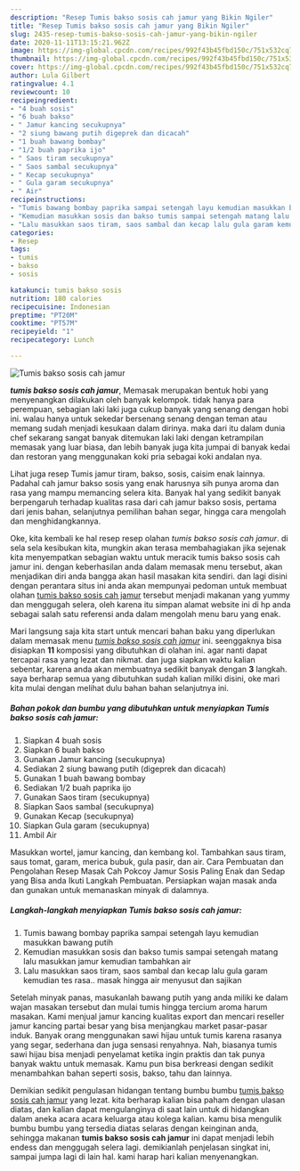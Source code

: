```yaml
---
description: "Resep Tumis bakso sosis cah jamur yang Bikin Ngiler"
title: "Resep Tumis bakso sosis cah jamur yang Bikin Ngiler"
slug: 2435-resep-tumis-bakso-sosis-cah-jamur-yang-bikin-ngiler
date: 2020-11-11T13:15:21.962Z
image: https://img-global.cpcdn.com/recipes/992f43b45fbd150c/751x532cq70/tumis-bakso-sosis-cah-jamur-foto-resep-utama.jpg
thumbnail: https://img-global.cpcdn.com/recipes/992f43b45fbd150c/751x532cq70/tumis-bakso-sosis-cah-jamur-foto-resep-utama.jpg
cover: https://img-global.cpcdn.com/recipes/992f43b45fbd150c/751x532cq70/tumis-bakso-sosis-cah-jamur-foto-resep-utama.jpg
author: Lula Gilbert
ratingvalue: 4.1
reviewcount: 10
recipeingredient:
- "4 buah sosis"
- "6 buah bakso"
- " Jamur kancing secukupnya"
- "2 siung bawang putih digeprek dan dicacah"
- "1 buah bawang bombay"
- "1/2 buah paprika ijo"
- " Saos tiram secukupnya"
- " Saos sambal secukupnya"
- " Kecap secukupnya"
- " Gula garam secukupnya"
- " Air"
recipeinstructions:
- "Tumis bawang bombay paprika sampai setengah layu kemudian masukkan bawang putih"
- "Kemudian masukkan sosis dan bakso tumis sampai setengah matang lalu masukkan jamur kemudian tambahkan air"
- "Lalu masukkan saos tiram, saos sambal dan kecap lalu gula garam kemudian tes rasa.. masak hingga air menyusut dan sajikan"
categories:
- Resep
tags:
- tumis
- bakso
- sosis

katakunci: tumis bakso sosis 
nutrition: 180 calories
recipecuisine: Indonesian
preptime: "PT20M"
cooktime: "PT57M"
recipeyield: "1"
recipecategory: Lunch

---
```



![Tumis bakso sosis cah jamur](https://img-global.cpcdn.com/recipes/992f43b45fbd150c/751x532cq70/tumis-bakso-sosis-cah-jamur-foto-resep-utama.jpg)

<b><i>tumis bakso sosis cah jamur</i></b>, Memasak merupakan bentuk hobi yang menyenangkan dilakukan oleh banyak kelompok. tidak hanya para perempuan, sebagian laki laki juga cukup banyak yang senang dengan hobi ini. walau hanya untuk sekedar bersenang senang dengan teman atau memang sudah menjadi kesukaan dalam dirinya. maka dari itu dalam dunia chef sekarang sangat banyak ditemukan laki laki dengan ketrampilan memasak yang luar biasa, dan lebih banyak juga kita jumpai di banyak kedai dan restoran yang menggunakan koki pria sebagai koki andalan nya.

Lihat juga resep Tumis jamur tiram, bakso, sosis, caisim enak lainnya. Padahal cah jamur bakso sosis yang enak harusnya sih punya aroma dan rasa yang mampu memancing selera kita. Banyak hal yang sedikit banyak berpengaruh terhadap kualitas rasa dari cah jamur bakso sosis, pertama dari jenis bahan, selanjutnya pemilihan bahan segar, hingga cara mengolah dan menghidangkannya.

Oke, kita kembali ke hal resep resep olahan <i>tumis bakso sosis cah jamur</i>. di sela sela kesibukan kita, mungkin akan terasa membahagiakan jika sejenak kita menyempatkan sebagian waktu untuk meracik tumis bakso sosis cah jamur ini. dengan keberhasilan anda dalam memasak menu tersebut, akan menjadikan diri anda bangga akan hasil masakan kita sendiri. dan lagi disini dengan perantara situs ini anda akan mempunyai pedoman untuk membuat olahan <u>tumis bakso sosis cah jamur</u> tersebut menjadi makanan yang yummy dan menggugah selera, oleh karena itu simpan alamat website ini di hp anda sebagai salah satu referensi anda dalam mengolah menu baru yang enak.


Mari langsung saja kita start untuk mencari bahan baku yang diperlukan dalam memasak menu <u><i>tumis bakso sosis cah jamur</i></u> ini. seenggaknya bisa disiapkan <b>11</b> komposisi yang dibutuhkan di olahan ini. agar nanti dapat tercapai rasa yang lezat dan nikmat. dan juga siapkan waktu kalian sebentar, karena anda akan membuatnya sedikit banyak dengan <b>3</b> langkah. saya berharap semua yang dibutuhkan sudah kalian miliki disini, oke mari kita mulai dengan melihat dulu bahan bahan selanjutnya ini.

<!--inarticleads1-->

##### Bahan pokok dan bumbu yang dibutuhkan untuk menyiapkan Tumis bakso sosis cah jamur:

1. Siapkan 4 buah sosis
1. Siapkan 6 buah bakso
1. Gunakan  Jamur kancing (secukupnya)
1. Sediakan 2 siung bawang putih (digeprek dan dicacah)
1. Gunakan 1 buah bawang bombay
1. Sediakan 1/2 buah paprika ijo
1. Gunakan  Saos tiram (secukupnya)
1. Siapkan  Saos sambal (secukupnya)
1. Gunakan  Kecap (secukupnya)
1. Siapkan  Gula garam (secukupnya)
1. Ambil  Air


Masukkan wortel, jamur kancing, dan kembang kol. Tambahkan saus tiram, saus tomat, garam, merica bubuk, gula pasir, dan air. Cara Pembuatan dan Pengolahan Resep Masak Cah Pokcoy Jamur Sosis Paling Enak dan Sedap yang Bisa anda Ikuti Langkah Pembuatan. Persiapkan wajan masak anda dan gunakan untuk memanaskan minyak di dalamnya. 

<!--inarticleads2-->

##### Langkah-langkah menyiapkan Tumis bakso sosis cah jamur:

1. Tumis bawang bombay paprika sampai setengah layu kemudian masukkan bawang putih
1. Kemudian masukkan sosis dan bakso tumis sampai setengah matang lalu masukkan jamur kemudian tambahkan air
1. Lalu masukkan saos tiram, saos sambal dan kecap lalu gula garam kemudian tes rasa.. masak hingga air menyusut dan sajikan


Setelah minyak panas, masukanlah bawang putih yang anda miliki ke dalam wajan masakan tersebut dan mulai tumis hingga tercium aroma harum masakan. Kami menjual jamur kancing kualitas export dan mencari reseller jamur kancing partai besar yang bisa menjangkau market pasar-pasar induk. Banyak orang menggunakan sawi hijau untuk tumis karena rasanya yang segar, sederhana dan juga sensasi renyahnya. Nah, biasanya tumis sawi hijau bisa menjadi penyelamat ketika ingin praktis dan tak punya banyak waktu untuk memasak. Kamu pun bisa berkreasi dengan sedikit menambahkan bahan seperti sosis, bakso, tahu dan lainnya. 

Demikian sedikit pengulasan hidangan tentang bumbu bumbu <u>tumis bakso sosis cah jamur</u> yang lezat. kita berharap kalian bisa paham dengan ulasan diatas, dan kalian dapat mengulanginya di saat lain untuk di hidangkan dalam aneka acara acara keluarga atau kolega kalian. kamu bisa mengulik bumbu bumbu yang tersedia diatas selaras dengan keinginan anda, sehingga makanan <b>tumis bakso sosis cah jamur</b> ini dapat menjadi lebih endess dan menggugah selera lagi. demikianlah penjelasan singkat ini, sampai jumpa lagi di lain hal. kami harap hari kalian menyenangkan.
